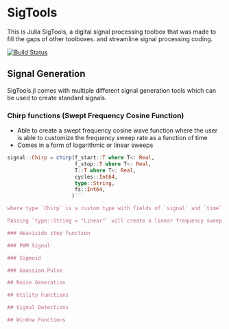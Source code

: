 # SigTools

This is Julia SigTools, a digital signal processing toolbox that was made to fill the gaps of other toolboxes. and streamline signal processing coding.

[![Build Status](https://github.com/samkramer6/SigTools.jl/actions/workflows/CI.yml/badge.svg?branch=main)](https://github.com/samkramer6/SigTools.jl/actions/workflows/CI.yml?query=branch%3Amain)

## Signal Generation

SigTools.jl comes with multiple different signal generation tools which can be used to create standard signals.

### Chirp functions (Swept Frequency Cosine Function)
- Able to create a swept frequency cosine wave function where the user is able to customize the frequency sweep rate as a function of time
- Comes in a form of logarithmic or linear sweeps

```julia
signal::Chirp = chirp(f_start::T where T<: Real, 
                      f_stop::T where T<: Real, 
                      T::T where T<: Real, 
                      cycles::Int64, 
                      type::String,
                      fs::Int64,
                     )```

where type `Chirp` is a custom type with fields of `signal` and `time` both of which are of type `Vector{Float64}`.

Passing `type::String = "Linear"` will create a linear frequency sweep pattern, where passing `type::String = "Log"` will generate an exponentially increasing frequency pattern. cycles defaults to 1. type `methods(chirp)` to see a list of comprehensive methods. 

### Heaviside step function

### PWM Signal

### Sigmoid

### Gaussian Pulse

## Noise Generation

## Utility Functions

## Signal Detections

## Window Functions
